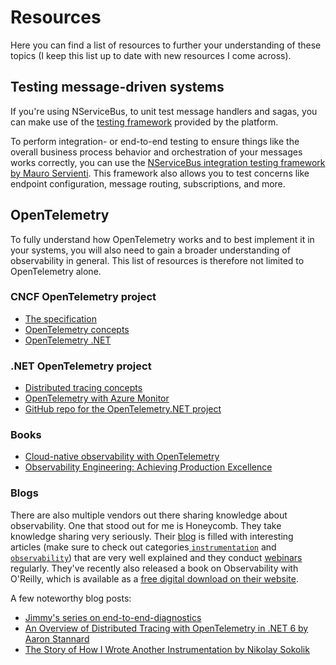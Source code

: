 # Resources

Here you can find a list of resources to further your understanding of these topics (I keep this list up to date with new resources I come across).

## Testing message-driven systems

If you're using NServiceBus, to unit test message handlers and sagas, you can make use of the [testing framework](https://docs.particular.net/nservicebus/testing/) provided by the platform.

To perform integration- or end-to-end testing to ensure things like the overall business process behavior and orchestration of your messages works correctly, you can use the [NServiceBus integration testing framework by Mauro Servienti](https://github.com/mauroservienti/NServiceBus.IntegrationTesting). This framework also allows you to test concerns like endpoint configuration, message routing, subscriptions, and more.

## OpenTelemetry

To fully understand how OpenTelemetry works and to best implement it in your systems, you will also need to gain a broader understanding of observability in general. This list of resources is therefore not limited to OpenTelemetry alone.

### CNCF OpenTelemetry project

- [The specification](https://opentelemetry.io/docs/reference/specification/)
- [OpenTelemetry concepts](https://opentelemetry.io/docs/concepts/)
- [OpenTelemetry .NET](https://opentelemetry.io/docs/instrumentation/net/)

### .NET OpenTelemetry project

- [Distributed tracing concepts](https://docs.microsoft.com/en-us/dotnet/core/diagnostics/distributed-tracing-concepts)
- [OpenTelemetry with Azure Monitor](https://docs.microsoft.com/en-us/azure/azure-monitor/app/opentelemetry-overview)
- [GitHub repo for the OpenTelemetry.NET project](https://github.com/open-telemetry/opentelemetry-dotnet)

### Books

- [Cloud-native observability with OpenTelemetry](https://www.amazon.com/dp/1801077703)
- [Observability Engineering: Achieving Production Excellence](https://www.amazon.com/dp/1492076449)

### Blogs

There are also multiple vendors out there sharing knowledge about observability. One that stood out for me is Honeycomb. They take knowledge sharing very seriously. Their [blog](https://www.honeycomb.io/blog/) is filled with interesting articles (make sure to check out categories[ `instrumentation`](https://www.honeycomb.io/category/instrumentation/) and [`observability`](https://www.honeycomb.io/category/observability)) that are very well explained and they conduct [webinars](https://www.honeycomb.io/type/webinar/) regularly. They've recently also released a book on Observability with O'Reilly, which is available as a [free digital download on their website](https://info.honeycomb.io/observability-engineering-oreilly-book-2022).

A few noteworthy blog posts:

- [Jimmy's series on end-to-end-diagnostics](https://jimmybogard.com/building-end-to-end-diagnostics-and-tracing-a-primer/)
- [An Overview of Distributed Tracing with OpenTelemetry in .NET 6 by Aaron Stannard](https://aaronstannard.com/opentelemetry-dotnet6/)
- [The Story of How I Wrote Another Instrumentation by Nikolay Sokolik](https://www.oxeye.io/blog/diving-into-opentelemetrys-specs)
